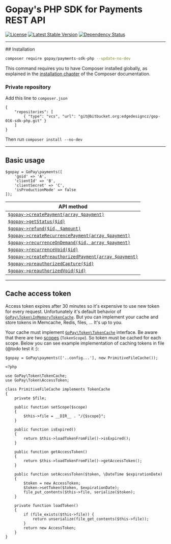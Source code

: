 
# Gopay's PHP SDK for Payments REST API

[![License](https://poser.pugx.org/gopay/payments-php-sdk/license)](https://packagist.org/packages/gopay/payments-php-sdk)
[![Latest Stable Version](https://poser.pugx.org/gopay/payments-php-sdk/v/stable)](https://packagist.org/packages/gopay/payments-php-sdk)
[![Dependency Status](https://www.versioneye.com/user/projects/55ff8ef0601dd900150001e5/badge.svg?style=flat)](https://www.versioneye.com/user/projects/55ff8ef0601dd900150001e5)

*****

## Installation

```bash
composer require gopay/payments-sdk-php --update-no-dev
```

This command requires you to have Composer installed globally, as explained
in the [installation chapter](https://getcomposer.org/doc/00-intro.md)
of the Composer documentation.

### Private repository

Add this line to `composer.json`

```
{
    "repositories": [
        { "type": "vcs", "url": "git@bitbucket.org:edgedesigncz/gop-016-sdk-php.git" }
    ]
}
```

Then run `composer install --no-dev`

*****

## Basic usage

```
$gopay = GoPay\payments([
    'goid' => 'A',
    'clientId' => 'B',
    'clientSecret' => 'C',
    'isProductionMode' => false
]);
```

API method |
----------------------------------------------------------------------- |
[`$gopay->createPayment(array $payment)`](https://doc.gopay.com/en/#standard-payment) |
[`$gopay->getStatus($id)`](https://doc.gopay.com/en/#status-of-the-payment) |
[`$gopay->refund($id, $amount)`](https://doc.gopay.com/en/#refund-of-the-payment-(cancelation)) |
[`$gopay->createRecurrencePayment(array $payment)`](https://doc.gopay.com/en/#recurring-payment) |
[`$gopay->recurrenceOnDemand($id, array $payment)`](https://doc.gopay.com/en/#recurring-payment-on-demand) |
[`$gopay->recurrenceVoid($id)`](https://doc.gopay.com/en/#cancellation-of-the-recurring-payment) |
[`$gopay->createPreauthorizedPayment(array $payment)`](https://doc.gopay.com/en/#pre-authorized-payment) |
[`$gopay->preauthorizedCapture($id)`](https://doc.gopay.com/en/#charge-of-pre-authorized-payment) |
[`$gopay->preauthorizedVoid($id)`](https://doc.gopay.com/en/#cancellation-of-the-pre-authorized-payment) |

*****

## Cache access token

Access token expires after 30 minutes so it's expensive to use new token for every request.
Unfortunately it's default behavior of [`GoPay\Token\InMemoryTokenCache`](src/Token/InMemoryTokenCache.php).
But you can implement your cache and store tokens in Memcache, Redis, files, ... It's up to you.

Your cache must implement [`GoPay\Token\TokenCache`](src/Token/TokenCache.php) interface.
Be aware that there are two [scopes](https://doc.gopay.com/en/?shell#scope) (`TokenScope`).
So token must be cached for each scope. 
Below you can see example implementation of caching tokens in file (@todo test it :):


```
$gopay = GoPay\payments(['..config...'], new PrimitiveFileCache());
```

```
<?php

use GoPay\Token\TokenCache;
use GoPay\Token\AccessToken;

class PrimitiveFileCache implements TokenCache
{
    private $file;

    public function setScope($scope)
    {
        $this->file = __DIR__ . "/{$scope}";
    }

    public function isExpired()
    {
        return $this->loadTokenFromFile()->isExpired();
    }

    public function getAccessToken()
    {
        return $this->loadTokenFromFile()->getAccessToken();
    }

    public function setAccessToken($token, \DateTime $expirationDate)
    {
        $token = new AccessToken;
        $token->setToken($token, $expirationDate);
        file_put_contents($this->file, serialize($token);
    }

    private function loadToken()
    {
        if (file_exists($this->file)) {
            return unserialize(file_get_contents($this->file));
        }
        return new AccessToken;
    }
}

```